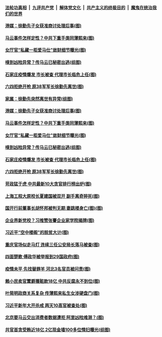 ####  [法轮功真相](../../../../basic/blob/master/README.md?t=01100631) &nbsp;|&nbsp; [九评共产党](../../../../9ping.md/blob/master/README.md?t=01100631) &nbsp;|&nbsp; [解体党文化](../../../../jtdwh.md/blob/master/README.md?t=01100631)  &nbsp;|&nbsp; [共产主义的终极目的](../../../../gczydzjmd.md/blob/master/README.md?t=01100631) &nbsp;|&nbsp; [魔鬼在统治我们的世界](../../../../mgztzwmdsj.md/blob/master/README.md?t=01100631) 

#### [港媒：徐勤先子女获准商讨处理后事(图)](../pages/p2/958568.md?t=01100631) 

#### [马云事件怎样定性？中共下重手类同薄熙来(图)](../pages/p2/958557.md?t=01100631) 

#### [女厅官“私藏一柜爱马仕”敛财细节曝光(图)](../pages/p2/958541.md?t=01100631) 

#### [嗅到凶险异常？传马云已秘密出逃(组图)](../pages/p2/958526.md?t=01100631) 

#### [石家庄疫情爆发 市长被查 代理市长临危上任(图)](../pages/p2/958484.md?t=01100631) 

#### [六四拒绝开枪 原38军军长徐勤先离世(图)](../pages/p2/958490.md?t=01100631) 

#### [家属：徐勤先突然离世有异常(组图)](../pages/p2/958570.md?t=01100631) 

#### [港媒：徐勤先子女获准商讨处理后事(图)](../pages/p2/958568.md?t=01100631) 

#### [马云事件怎样定性？中共下重手类同薄熙来(图)](../pages/p2/958557.md?t=01100631) 

#### [女厅官“私藏一柜爱马仕”敛财细节曝光(图)](../pages/p2/958541.md?t=01100631) 

#### [嗅到凶险异常？传马云已秘密出逃(组图)](../pages/p2/958526.md?t=01100631) 

#### [石家庄疫情爆发 市长被查 代理市长临危上任(图)](../pages/p2/958484.md?t=01100631) 

#### [六四拒绝开枪 原38军军长徐勤先离世(图)](../pages/p2/958490.md?t=01100631) 

#### [苛政猛于虎 中共最新10大贪官排行榜出炉(图)](../pages/p2/958453.md?t=01100631) 

#### [上海工程大原校长夏建国被双开 副手离奇猝死(图)](../pages/p2/958439.md?t=01100631) 

#### [国开行前董事长胡怀邦被判无期 妻跳楼身亡(图)(图)](../pages/p2/958430.md?t=01100631) 

#### [企业界新党校？习推赞张謇企业家学院揭牌(图)](../pages/p2/958235.md?t=01100631) 

#### [习近平“空中楼阁”的脱贫大计(图)](../pages/p2/958402.md?t=01100631) 

#### [重庆官场似走马灯 连续三任公安局长落马被查(图)](../pages/p2/958357.md?t=01100631) 

#### [四面楚歌 傅政华被举报到29国政府(图)](../pages/p2/958351.md?t=01100631) 

#### [疫情未平 先找替罪羊 河北3名官员被问责(图)](../pages/p2/958349.md?t=01100631) 

#### [赖小民卖官鬻爵獲赃款18亿 中共反腐永不到位(图)](../pages/p2/958328.md?t=01100631) 

#### [叶简明政商关系复杂 传薄熙来私生女涉硬盘门(图)](../pages/p2/958239.md?t=01100631) 

#### [习近平新年大开杀戒 两天10高官被查处(图)](../pages/p2/958220.md?t=01100631) 

#### [北京要马云交出消费者数据遭拒 阿里凶险难测？(图)](../pages/p2/958195.md?t=01100631) 

#### [共官首贪受贿近18亿 2亿现金墙100多位情妇曝光(组图)](../pages/p2/958208.md?t=01100631) 

